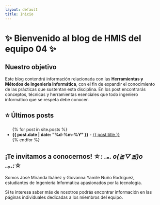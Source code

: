 ```yaml
---
layout: default
title: Inicio
---
```

# ✨ Bienvenido al blog de HMIS del equipo 04 ✨

## Nuestro objetivo 

Este blog contendrá información relacionada con las **Herramientas y Métodos de Ingeniería Informática**, con el fin de expandir el conocimiento de las prácticas que sustentan esta disciplina. En los post encontrarás conceptos, técnicas y herramientas esenciales que todo ingeniero informático que se respeta debe conocer. 

## ⭐ Últimos posts 

<ul>
  {% for post in site.posts %}
    <li>
      <strong>{{ post.date | date: "%d-%m-%Y" }}</strong> - 
      <a href="{{ post.url }}">{{ post.title }}</a>
    </li>
  {% endfor %}
</ul>


## ¡Te invitamos a conocernos! ☆*: .｡. o(≧▽≦)o .｡.:*☆
Somos José Miranda Ibáñez y Giovanna Yamile Nuño Rodríguez, estudiantes de Ingeniería Informática apasionados por la tecnología.

Si te interesa saber más de nosotros podrás encontrar información en las páginas individuales dedicadas a los miembros del equipo.
